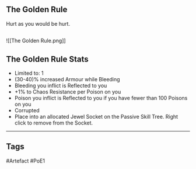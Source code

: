## The Golden Rule
Hurt as you would be hurt.
##
![[The Golden Rule.png]]
## The Golden Rule Stats
- Limited to: 1
- (30-40)% increased Armour while Bleeding
- Bleeding you inflict is Reflected to you
- +1% to Chaos Resistance per Poison on you
- Poison you inflict is Reflected to you if you have fewer than 100 Poisons on you
- Corrupted
- Place into an allocated Jewel Socket on the Passive Skill Tree. Right click to remove from the Socket.


---
## Tags
#Artefact
#PoE1